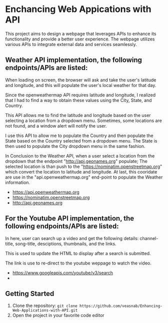 # Enchancing Web Appications with API
This project aims to design a webpage that leverages APIs to enhance its functionality and provide a better user experience. The webpage utilizes various APIs to integrate external data and services seamlessly.

## Weather API implementation, the following endpoints/APIs are listed:
When loading on screen, the browser will ask and take the user's latitude and longitude, and this will populate the user's local weather for that day.

Since the openweathermap API requires latitude and longitude, I realized that I had to find a way to obtain these values using the City, State, and Country. 

This API allows me to find the latitude and longitude based on the user selecting a location from a dropdown menu. 
Sometimes, some locations are not found, and a window alert will notify the user.

I use this API to allow me to populate the Country and then populate the State based on the Country selected from a dropdown menu. The State is then used to populate the City dropdown menu in the same fashion. 

In Conclusion to the Weather API, when a user select a location from the dropdown that the endpoint "http://api.geonames.org" populate; The selected location is than push to the "https://nominatim.openstreetmap.org" which convert the location to latitude and longitude. At last, this cooridate are use in the "api.openweathermap.org" end-point to populate the Weather information.

- https://api.openweathermap.org
- https://nominatim.openstreetmap.org
- http://api.geonames.org

## For the Youtube API implementation, the following endpoints/APIs are listed:
In here, user can search up a video and get the following details: channel-title, song-title, desciptions, thumbnails, and the links.

This is used to update the HTML to display after a search is submitted. 

The link is use to re-direct to the youtube weppage to watch the video. 

- https://www.googleapis.com/youtube/v3/search
- 
## Getting Started
1. Clone the repository: `git clone https://github.com/veasnab/Enhancing-Web-Applications-with-API.git`
2. Open the project in your favorite code editor
